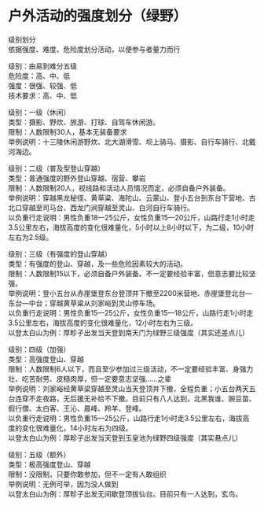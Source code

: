 # 户外活动的强度划分（绿野）  

级别划分  
依据强度、难度、危险度划分活动，以便参与者量力而行  

级别：由易到难分五级  
危险度：高、中、低  
强度：很强、较强、低  
技术要求：高、中、低  

级别：一级（休闲）  
类型：摄影、野炊、旅游、打球、自驾车休闲游。  
限制：人数限制30人，基本无装备要求  
举例说明：十三陵休闲游野炊、北大湖滑雪、坝上骑马、摄影、自行车骑行、北戴河海边。  

级别：二级（普及型登山穿越）  
类型：普通强度的野外登山穿越、宿营、攀岩  
限制：人数限制20人，视线路和活动人员情况而定，必须自备户外装备。  
举例说明：穿越黑龙秘径、黄草粱、海陀山、云蒙山、登小五台到东台下营地、古北口穿越至司马台、西龙门涧穿越至灵山、白河自行车骑行。  
以负重行走说明：男性负重18—25公斤，女性负重15—20公斤，山路行走1小时走3.5公里左右，海拔高度的变化很难量化，5小时以上8小时以下，为二级，10小时左右为2.5级。  

级别：三级（有强度的登山穿越）  
类型：有强度的登山、穿越，及一些危险因素较大的活动。  
限制：人数限制15以下，必须自备户外装备。不一定要经验丰富，但意志要比较坚强。  
举例说明：登小五台从赤崖堡登东台登顶并下撤至2200米营地、赤崖堡登北台—东台—中台；穿越黄草粱从刘家峪到灵山停车场。  
以负重行走说明：男性负重15—25公斤，女性负重15—18公斤，山路行走1小时走3.5公里左右，海拔高度的变化很难量化，12小时左右为三级。  
以登太白山为例：厚畛子出发当天登到南天门为绿野三级强度（其实还差点儿）  

级别：四级（加强）  
类型：高强度登山、穿越  
限制：人数限制6人以下，而且至少参加过三级活动，不一定要经验丰富、身强力壮、吃苦耐劳、皮糙肉厚，但一定要意志坚强……之辈  
举例说明：刘家峪经黄草梁穿越至灵山当天登顶并下撤，全程负重；小五台两天五台连穿不走夜路，无后援无补给不下撤。目前只有八人达到，北黑我谁、豌豆苗、假行僧、太白客、王沁、晨峰、羚羊、登峰。  
以负重行走说明：男性负重15—25公斤，山路行走1小时走3.5公里左右，海拔高度的变化很难量化，14小时左右为四级。  
以登太白山为例：厚畛子出发当天登到玉皇池为绿野四级强度（其实悬点儿）  

级别：五级（额外）  
类型：极高强度登山、穿越  
限制：没限制，只要你敢参加，但不一定有人敢组织  
举例说明：无例可举，因为没人做到  
以登太白山为例：厚畛子出发无间歇登顶拔仙台。目前只有一人达到，玄鸟。  

